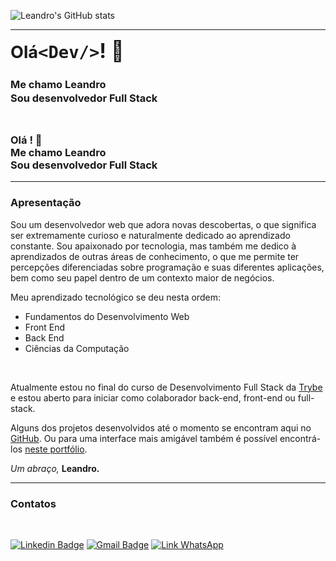 ![Leandro's GitHub stats](https://github-readme-stats.vercel.app/api?username=leandrochs&hide=stars,issues&count_private=true&show_icons=true&theme=chartreuse-dark&line_height=35rem&locale=pt-br)

---

<span style="font-weight: bold; font-size: 1.7rem; line-height: 1.5rem"> Olá</span><span style="font-weight: bold; font-size: 2rem">`<Dev/>`! 👋 </span><h3 style="font-weight: bold; line-height: 1.4rem; padding-bottom: 1.4rem">Me chamo Leandro</br>
Sou desenvolvedor Full Stack</h3>

<h3> Olá <Dev/>! 👋 </br>Me chamo Leandro</br>Sou desenvolvedor Full Stack</h3>


---

### Apresentação

Sou um desenvolvedor web que adora novas descobertas, o que significa ser extremamente curioso e naturalmente dedicado ao aprendizado constante. Sou apaixonado por tecnologia, mas também me dedico à aprendizados de outras áreas de conhecimento, o que me permite ter percepções diferenciadas sobre programação e suas diferentes aplicações, bem como seu papel dentro de um contexto maior de negócios.

Meu aprendizado tecnológico se deu nesta ordem:

- Fundamentos do Desenvolvimento Web
- Front End
- Back End
- Ciências da Computação

</br>

Atualmente estou no final do curso de Desenvolvimento Full Stack da [Trybe](https://www.betrybe.com/) e estou aberto para iniciar como colaborador back-end, front-end ou full-stack.

Alguns dos projetos desenvolvidos até o momento se encontram aqui no [GitHub](https://github.com/leandrochs?tab=repositories). Ou para uma interface mais amigável também é possível encontrá-los [neste portfólio](https://leandrochs.github.io/#/).

_Um abraço,_
**Leandro.**

---
### Contatos
<br/>

[![Linkedin Badge](https://img.shields.io/badge/-Leandro-blue?style=flat-square&logo=Linkedin&logoColor=white&link=https://www.linkedin.com/in/leandrosi)](https://www.linkedin.com/in/leandrosi) [![Gmail Badge](https://img.shields.io/badge/-@gmail.com-c14438?style=flat-square&logo=Gmail&logoColor=white&link=mailto:leandrochagask@gmail.com)](mailto:leandrochagask@gmail.com) [![Link WhatsApp](https://img.shields.io/badge/WhatsApp-25D366?style=flat-square&for-the-badge&logo=whatsapp&logoColor=white)](https://api.whatsapp.com/send?phone=5511956391206&text=Ol%C3%A1%2C%20Leandro!)


